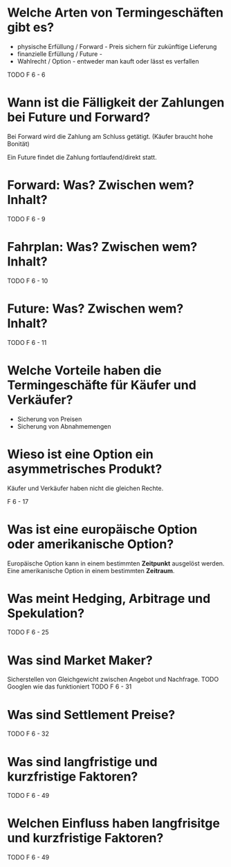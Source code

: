 # Welche Arten von Termingeschäften gibt es?
- physische Erfüllung / Forward - Preis sichern für zukünftige Lieferung
- finanzielle Erfüllung / Future - 
- Wahlrecht / Option - entweder man kauft oder lässt es verfallen

TODO F 6 - 6

# Wann ist die Fälligkeit der Zahlungen bei Future und Forward?
Bei Forward wird die Zahlung am Schluss getätigt. (Käufer braucht hohe Bonität)

Ein Future findet die Zahlung fortlaufend/direkt statt. 

# Forward: Was? Zwischen wem? Inhalt? 
TODO
F 6 - 9

# Fahrplan: Was? Zwischen wem? Inhalt? 
TODO
F 6 - 10

# Future: Was? Zwischen wem? Inhalt? 
TODO
F 6 - 11

# Welche Vorteile haben die Termingeschäfte für Käufer und Verkäufer?
- Sicherung von Preisen
- Sicherung von Abnahmemengen

# Wieso ist eine Option ein asymmetrisches Produkt?
Käufer und Verkäufer haben nicht die gleichen Rechte.

F 6 - 17

# Was ist eine europäische Option oder amerikanische Option?
Europäische Option kann in einem bestimmten **Zeitpunkt** ausgelöst werden. Eine amerikanische Option in einem bestimmten **Zeitraum**.

# Was meint Hedging, Arbitrage und Spekulation?
TODO 
F 6 - 25

# Was sind Market Maker?
Sicherstellen von Gleichgewicht zwischen Angebot und Nachfrage.
TODO Googlen wie das funktioniert
TODO F 6 - 31

# Was sind Settlement Preise?
TODO 
F 6 - 32

# Was sind langfristige und kurzfristige Faktoren?
TODO F 6 - 49

# Welchen Einfluss haben langfrisitge und kurzfristige Faktoren?
TODO F 6 - 49

